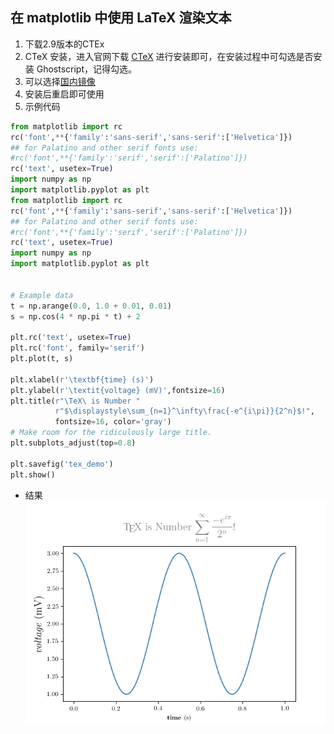 ## 在 matplotlib 中使用 LaTeX 渲染文本
1. 下载2.9版本的CTEx
2. CTeX 安装，进入官网下载 [CTeX](https://ctex.org/HomePage) 进行安装即可，在安装过程中可勾选是否安装 Ghostscript，记得勾选。
3. 可以选择[国内镜像](https://mirrors.tuna.tsinghua.edu.cn/ctex/legacy/2.9/)
4. 安装后重启即可使用
5. 示例代码

```python
from matplotlib import rc
rc('font',**{'family':'sans-serif','sans-serif':['Helvetica']})
## for Palatino and other serif fonts use:
#rc('font',**{'family':'serif','serif':['Palatino']})
rc('text', usetex=True)
import numpy as np
import matplotlib.pyplot as plt
from matplotlib import rc
rc('font',**{'family':'sans-serif','sans-serif':['Helvetica']})
## for Palatino and other serif fonts use:
#rc('font',**{'family':'serif','serif':['Palatino']})
rc('text', usetex=True)
import numpy as np
import matplotlib.pyplot as plt


# Example data
t = np.arange(0.0, 1.0 + 0.01, 0.01)
s = np.cos(4 * np.pi * t) + 2

plt.rc('text', usetex=True)
plt.rc('font', family='serif')
plt.plot(t, s)

plt.xlabel(r'\textbf{time} (s)')
plt.ylabel(r'\textit{voltage} (mV)',fontsize=16)
plt.title(r"\TeX\ is Number "
          r"$\displaystyle\sum_{n=1}^\infty\frac{-e^{i\pi}}{2^n}$!",
          fontsize=16, color='gray')
# Make room for the ridiculously large title.
plt.subplots_adjust(top=0.8)

plt.savefig('tex_demo')
plt.show()

```
- 结果
![](./tex_demo.png)